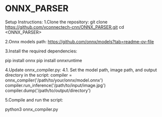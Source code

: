 # ONNX_PARSER
Setup Instructions:
1.Clone the repository:
git clone <https://github.com/vconnectech-cnn/ONNX_PARSER.git>
cd <ONNX_PARSER>

2.Onnx models path:
https://github.com/onnx/models?tab=readme-ov-file

3.Install the required dependencies:

pip install onnx
pip install onnxruntime

4.Update onnx_compiler.py:
4.1. Set the model path, image path, and output directory in the script:
 compiler = onnx_compiler('/path/to/your/onnx/model.onnx')
 compiler.run_inference('/path/to/input/image.jpg')
 compiler.dump('/path/to/output/directory')

5.Compile and run the script:

python3 onnx_compiler.py
